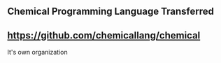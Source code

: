 ## Chemical Programming Language Transferred

## https://github.com/chemicallang/chemical

It's own organization
